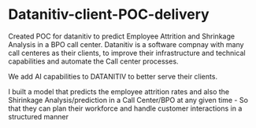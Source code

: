 # Datanitiv-client-POC-delivery
Created POC for datanitiv to predict Employee Attrition and Shrinkage Analysis in a BPO call center. Datanitiv is a software compnay with many call centeres as their clients, to improve their infrastructure and technical capabilities and automate the Call center processes.

We add AI capabilities to DATANITIV to better serve their clients.

I built a model that predicts the employee attrition rates and also the Shirinkage Analysis/prediction in a Call Center/BPO at any given time - So that they can plan their workforce and handle customer interactions in a structured manner
